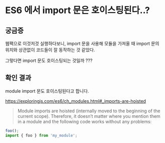 # ES6 에서 import 문은 호이스팅된다..?

## 궁금증

웹팩으로 이것저것 실행하다보니, import 문을 사용해 모듈을 가져올 때 import 문의 위치와 상관없이 코드들이 잘 동작하는 것 같았다.

그렇다면 import 문도 호이스팅되는 것일까 ???

## 확인 결과

module import 문도 호이스팅된다고 합니다.

<https://exploringjs.com/es6/ch_modules.html#_imports-are-hoisted>

> Module imports are hoisted (internally moved to the beginning of the current scope). 
> Therefore, it doesn’t matter where you mention them in a module and the following code works without any problems:

```javascript
foo();
import { foo } from 'my_module';
```
